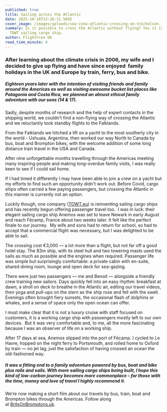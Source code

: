 ```yaml
---
published: true
title: Sailing across the Atlantic
date: 2025-10-16T13:26:11.569Z
cover_image: /images/uploads/sea-view-atlantic-crossing-sm-tnicholson.jpg
summary: Is it possible to cross the Atlantic without flying? Yes it is, with a
  TOWT sailing cargo ship.
author: FlightFree UK
read_time_minute: 4
---
```

### After learning about the climate crisis in 2006, my wife and I decided to give up flying and have since enjoyed  family holidays in the UK and Europe by train, ferry, bus and bike.

##### Eighteen years later with the intention of visiting friends and family around the Americas as well as visiting awesome bucket list places like Patagonia and Costa Rica, we planned an almost ethical family adventure with our sons (14 & 17).

Sadly, despite months of research and the help of expert contacts in the shipping world, we couldn't find a non-flying way of crossing the Atlantic and we reluctantly took standby flights to the Falklands. 

From the Falklands we hitched a lift on a yacht to the most southerly city in the world - Ushuaia, Argentina, then worked our way North to Canada by bus, boat and Brompton bikes, with the welcome addition of some long distance train travel in the USA and Canada.

After nine unforgettable months travelling through the Americas meeting many inspiring people and making long-overdue family visits, I was really keen to see if I could sail home.

If I had timed it differently I may have been able to join a crew on a yacht but my efforts to find such an opportunity didn't work out. Before Covid, cargo ships often carried a few paying passengers, but crossing the Atlantic in this manner is currently not an option. 

Luckily though, one company ([TOWT.eu](https://towt.eu/)) is reinventing sailing cargo ships and has recently begun offering passenger travel too.  I was in luck: their elegant sailing cargo ship Anemos was set to leave Newark in early August and reach Fécamp, France about two weeks later. It felt like the perfect finale to our journey.  My wife and sons had to return for school, so had to accept that a commercial flight was necessary, but I was delighted to be able to sail.

The crossing cost €3,000 — a lot more than a flight, but not far off a good hotel stay. The 83m ship, with its steel hull and two towering masts used the sails as much as possible and the engines when required. Passenger life was simple but surprisingly comfortable: a private cabin with en-suite, shared dining room, lounge and open deck for sea-gazing.

There were just two passengers — me and Benoit — alongside a friendly crew training new sailors. Days quickly fell into an easy rhythm: breakfast at dawn, a stroll on deck to breathe in the Atlantic air, editing our travel videos, then yoga and pull-ups on the stern as the ship rose and fell with the swell. Evenings often brought fiery sunsets, the occasional flash of dolphins or whales, and a sense of space only the open ocean can offer.

I must make clear that it is not a luxury cruise with staff focused on customers, it is a working cargo ship with passengers mostly left to our own devices.  But it was very comfortable and, to me, all the more fascinating because I was an observer of life on a working ship.  

After 17 days at sea, Anemos slipped into the port of Fécamp. I cycled to Le Havre, hopped on the night ferry to Portsmouth, and rolled home to Oxford by train — no jet lag, just the satisfaction of having crossed an ocean the old-fashioned way.

##### It was a fitting end to a family adventure powered by bus, boat and bike plus rails and sails. With more sailing cargo ships being built, I hope this kind of low-carbon journey becomes more commonplace – for those with the time, money and love of travel I highly recommend it.

We’re now making a short film about our travels by bus, train, boat and Brompton bikes through the Americas. Follow along at [BritsOnBromptons.uk](https://britsonbromptons.uk/).
